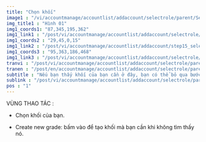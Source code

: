 ```yaml
---
title: "Chọn khối"
image1 : "/vi/accountmanage/accountlist/addaccount/selectrole/parent/SelectClass.png"
img_title1 : "Hình 01"
img1_coords1: "87,345,195,362"
img1_link1 : "/post/vi/accountmanage/accountlist/addaccount/selectrole/parent/selectclass/step33_create_new_grade/"
img1_coords2 : "29,45,0,15"
img1_link2 : "/post/vi/accountmanage/accountlist/addaccount/step15_select_role/"
img1_coords3 : "95,363,186,468"
img1_link3 : "/post/vi/accountmanage/accountlist/addaccount/selectrole/parent/selectclass/step34_2_1/"
tranvi : "/post/vi/accountmanage/accountlist/addaccount/selectrole/parent/step32_select_class/"
tranen : "/post/en/accountmanage/accountlist/addaccount/selectrole/parent/step32_select_class/"
subtitle : "Nếu bạn thấy khối của bạn cần ở đây, bạn có thể bỏ qua bước kế tiếp"
sublink : "/post/vi/accountmanage/accountlist/addaccount/selectrole/parent/selectclass/step34_2_1/"
pos : "1"
---
```

VÙNG THAO TÁC : 

- Chọn khối của bạn.

- Create new grade: bấm vào để tạo khối mà bạn cần khi không tìm thấy nó.